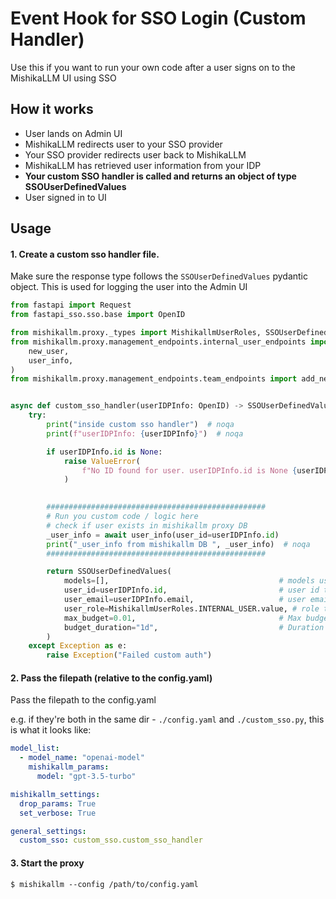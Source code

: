 # Event Hook for SSO Login (Custom Handler)

Use this if you want to run your own code after a user signs on to the MishikaLLM UI using SSO

## How it works
- User lands on Admin UI
- MishikaLLM redirects user to your SSO provider
- Your SSO provider redirects user back to MishikaLLM
- MishikaLLM has retrieved user information from your IDP
- **Your custom SSO handler is called and returns an object of type SSOUserDefinedValues**
- User signed in to UI

## Usage

#### 1. Create a custom sso handler file. 

Make sure the response type follows the `SSOUserDefinedValues` pydantic object. This is used for logging the user into the Admin UI

```python
from fastapi import Request
from fastapi_sso.sso.base import OpenID

from mishikallm.proxy._types import MishikallmUserRoles, SSOUserDefinedValues
from mishikallm.proxy.management_endpoints.internal_user_endpoints import (
    new_user,
    user_info,
)
from mishikallm.proxy.management_endpoints.team_endpoints import add_new_member


async def custom_sso_handler(userIDPInfo: OpenID) -> SSOUserDefinedValues:
    try:
        print("inside custom sso handler")  # noqa
        print(f"userIDPInfo: {userIDPInfo}")  # noqa

        if userIDPInfo.id is None:
            raise ValueError(
                f"No ID found for user. userIDPInfo.id is None {userIDPInfo}"
            )
        

        #################################################
        # Run you custom code / logic here
        # check if user exists in mishikallm proxy DB
        _user_info = await user_info(user_id=userIDPInfo.id)
        print("_user_info from mishikallm DB ", _user_info)  # noqa
        #################################################

        return SSOUserDefinedValues(
            models=[],                                      # models user has access to
            user_id=userIDPInfo.id,                         # user id to use in the MishikaLLM DB
            user_email=userIDPInfo.email,                   # user email to use in the MishikaLLM DB
            user_role=MishikallmUserRoles.INTERNAL_USER.value, # role to use for the user 
            max_budget=0.01,                                # Max budget for this UI login Session
            budget_duration="1d",                           # Duration of the budget for this UI login Session, 1d, 2d, 30d ...
        )
    except Exception as e:
        raise Exception("Failed custom auth")
```

#### 2. Pass the filepath (relative to the config.yaml)

Pass the filepath to the config.yaml 

e.g. if they're both in the same dir - `./config.yaml` and `./custom_sso.py`, this is what it looks like:
```yaml 
model_list: 
  - model_name: "openai-model"
    mishikallm_params: 
      model: "gpt-3.5-turbo"

mishikallm_settings:
  drop_params: True
  set_verbose: True

general_settings:
  custom_sso: custom_sso.custom_sso_handler
```

#### 3. Start the proxy
```shell
$ mishikallm --config /path/to/config.yaml 
```
